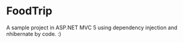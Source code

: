FoodTrip
========

A sample project in ASP.NET MVC 5 using dependency injection and nhibernate by code. :)
